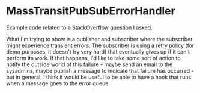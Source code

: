 # MassTransitPubSubErrorHandler

Example code related to a [StackOverflow question I asked](http://stackoverflow.com/questions/32461208/masstransit-running-code-when-messages-sent-to-error-queue).

What I'm trying to show is a publisher and subscriber where the subscriber might experience transient errors. The subscriber is using a retry policy (for demo purposes, it doesn't try very hard) that eventually gives up if it can't perform its work. If that happens, I'd like to take some sort of action to notify the outside world of this failure - maybe send an email to the sysadmins, maybe publish a message to indicate that failure has occurred - but in general, I think it would be useful to be able to have a hook that runs when a message goes to the error queue. 
